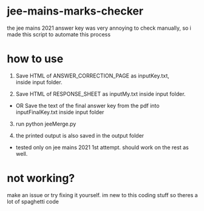 # jee-mains-marks-checker
the jee mains 2021 answer key was very annoying to check manually, so i made this script to automate this process

# how to use
1. Save HTML of ANSWER_CORRECTION_PAGE as inputKey.txt, inside input folder.

2. Save HTML of RESPONSE_SHEET as inputMy.txt inside input folder.
- OR    Save the text of the final answer key from the pdf into inputFinalKey.txt inside input folder

3. run python jeeMerge.py

4. the printed output is also saved in the output folder


- tested only on jee mains 2021 1st attempt. should work on the rest as well.

# not working?
make an issue or try fixing it yourself.
im new to this coding stuff so theres a lot of spaghetti code